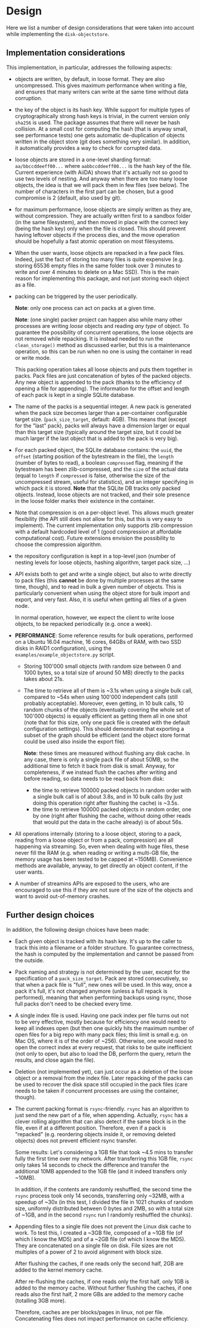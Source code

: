 # Design

Here we list a number of design considerations that were taken into account while implementing the `disk-objectstore`.

## Implementation considerations

This implementation, in particular, addresses the following aspects:

- objects are written, by default, in loose format. They are also uncompressed.
  This gives maximum performance when writing a file, and ensures that many writers
  can write at the same time without data corruption.

- the key of the object is its hash key. While support for multiple types of cryptographically
  strong hash keys is trivial, in the current version only `sha256` is used.
  The package assumes that there will never be hash collision.
  At a small cost for computing the hash (that is anyway small, see performance tests)
  one gets automatic de-duplication of objects written in the object store (git does something very
  similar).
  In addition, it automatically provides a way to check for corrupted data.

- loose objects are stored in a one-level sharding format: `aa/bbccddeeff00...`
  where `aabbccddeeff00...` is the hash key of the file.
  Current experience (with AiiDA) shows that it's actually not so good to use two
  levels of nesting.
  And anyway when there are too many loose objects, the idea
  is that we will pack them in few files (see below).
  The number of characters in the first part can be chosen, but a good compromise is
  2 (default, also used by git).

- for maximum performance, loose objects are simply written as they are,
  without compression.
  They are actually written first to a sandbox folder (in the same filesystem),
  and then moved in place with the correct key (being the hash key) only when the file is closed.
  This should prevent having leftover objects if the process dies, and
  the move operation should be hopefully a fast atomic operation on most filesystems.

- When the user wants, loose objects are repacked in a few pack files. Indeed,
  just the fact of storing too many files is quite expensive
  (e.g. storing 65536 empty files in the same folder took over 3 minutes to write
  and over 4 minutes to delete on a Mac SSD). This is the main reason for implementing
  this package, and not just storing each object as a file.

- packing can be triggered by the user periodically.

  **Note**: only one process can act on packs at a given time.

  **Note**: (one single) packer project can happen also while many other processes are
  writing *loose* objects and reading *any type* of object.
  To guarantee the possibility of concurrent operations, the loose objects are not removed
  while repacking.
  It is instead needed to run the `clean_storage()` method as discussed earlier,
  but this is a maintenance operation, so this can be run when no one is using
  the container in read or write mode.

  This packing operation takes all loose objects and puts them together in packs.
  Pack files are just concatenation of bytes of the packed objects. Any new object
  is appended to the pack (thanks to the efficiency of opening a file for appending).
  The information for the offset and length of each pack is kept in a single SQLite
  database.

- The name of the packs is a sequential integer. A new pack is generated when the
  pack size becomes larger than a per-container configurable target size.
  (`pack_size_target`, default: 4GB).
  This means that (except for the "last" pack), packs will always have a dimension
  larger or equal than this target size (typically around the target size, but
  it could be much larger if the last object that is added to the pack is very big).

- For each packed object, the SQLite database contains: the `uuid`, the `offset` (starting
  position of the bytestream in the file), the `length` (number of bytes to read),
  a boolean `compressed` flag, meaning if the bytestream has been zlib-compressed,
  and the `size` of the actual data (equal to `length` if `compressed` is false,
  otherwise the size of the uncompressed stream, useful for statistics), and an integer
  specifying in which pack it is stored. **Note** that the SQLite DB tracks only packed
  objects. Instead, loose objects are not tracked, and their sole presence in the
  loose folder marks their existence in the container.

- Note that compression is on a per-object level. This allows much greater flexibility
  (the API still does not allow for this, but this is very easy to implement).
  The current implementation only supports zlib compression with a default hardcoded
  level of 1 (good compression at affordable computational cost).
  Future extensions envision the possibility to choose the compression algorithm.

- the repository configuration is kept in a top-level json (number of nesting levels
  for loose objects, hashing algorithm, target pack size, ...)

- API exists both to get and write a single object, but also to write directly
  to pack files (this **cannot** be done by multiple processes at the same time, though),
  and to read in bulk a given number of objects.
  This is particularly convenient when using the object store for bulk import and
  export, and very fast. Also, it is useful when getting all files of a given node.

  In normal operation, however, we expect the client to write loose objects,
  to be repacked periodically (e.g. once a week).

- **PERFORMANCE**: Some reference results for bulk operations, performed on a
  Ubuntu 16.04 machine, 16 cores, 64GBs of RAM, with two SSD disks in RAID1 configuration),
  using the `examples/example_objectstore.py` script.

  - Storing 100'000 small objects (with random size between 0 and 1000 bytes, so a total size of around
    50 MB) directly to the packs takes about 21s.

  - The time to retrieve all of them is ~3.1s when using a single bulk call,
    compared to ~54s when using 100'000 independent calls (still probably acceptable).
    Moreover, even getting, in 10 bulk calls, 10 random chunks of the objects (eventually
    covering the whole set of 100'000 objects) is equally efficient as getting them
    all in one shot (note that for this size, only one pack file is created with the default
    configuration settings). This should demonstrate that exporting a subset of the graph should
    be efficient (and the object store format could be used also inside the export file).

    **Note**: these times are measured without flushing any disk cache.
    In any case, there is only a single pack file of about 50MB, so the additional time to
    fetch it back from disk is small. Anyway, for completeness, if we instead flush the caches
    after writing and before reading, so data needs to be read back from disk:

    - the time to retrieve 100000 packed objects in random order with a single bulk call is
      of about 3.8s, and in 10 bulk calls (by just doing this operation
      right after flushing the cache) is ~3.5s.
    - the time to retrieve 100000 packed objects in random order, one by one (right after
      flushing the cache, without doing other reads that would put the data in the cache already)
      is of about 56s.

- All operations internally (storing to a loose object, storing to a pack, reading
  from a loose object or from a pack, compression) are all happening via streaming.
  So, even when dealing with huge files, these never fill the RAM (e.g. when reading
  or writing a multi-GB file, the memory usage has been tested to be capped at ~150MB).
  Convenience methods are available, anyway, to get directly an object content, if
  the user wants.

- A number of streamins APIs are exposed to the users, who are encouraged to use this if they
  are not sure of the size of the objects and want to avoid out-of-memory crashes.

## Further design choices

In addition, the following design choices have been made:

- Each given object is tracked with its hash key.
  It's up to the caller to track this into a filename or a folder structure.
  To guarantee correctness, the hash is computed by the implementation
  and cannot be passed from the outside.

- Pack naming and strategy is not determined by the user, except for the specification
  of a `pack_size_target`. Pack are stored consecutively, so that when a pack file
  is "full", new ones will be used. In this way, once a pack it's full, it's not changed
  anymore (unless a full repack is performed), meaning that when performing backups using
  rsync, those full packs don't need to be checked every time.

- A single index file is used. Having one pack index per file turns out not
  to be very effective, mostly because for efficiency one would need to keep all
  indexes open (but then one quickly hits the maximum number of open files for a big repo with
  many pack files; this limit is small e.g. on Mac OS, where it is of the order of ~256).
  Otherwise, one would need to open the correct index at every request, that risks to
  be quite inefficient (not only to open, but also to load the DB, perform the query,
  return the results, and close again the file).

- Deletion (not implemented yet), can just occur as a deletion of the loose object or
  a removal from the index file. Later repacking of the packs can be used to recover
  the disk space still occupied in the pack files (care needs to be taken if concurrent
  processes are using the container, though).

- The current packing format is `rsync`-friendly. `rsync` has an algorithm to just
  send the new part of a file, when appending. Actually, `rsync` has a clever rolling
  algorithm that can also detect if the same block is in the file, even if at a
  different position. Therefore, even if a pack is "repacked" (e.g. reordering
  objects inside it, or removing deleted objects) does not prevent efficient
  rsync transfer.

  Some results: Let's considering a 1GB file that took ~4.5 mins to transfer fully
  the first time  over my network.
  After transferring this 1GB file, `rsync` only takes 14 seconds
  to check the difference and transfer the additional 10MB appended to the 1GB file
  (and it indeed transfers only ~10MB).

  In addition,  if the contents are randomly reshuffled, the second time the `rsync`
  process took only 14 seconds, transferring only ~32MB, with a speedup of ~30x
  (in this test, I divided the file in 1021 chunks of random size, uniformly
  distributed between 0 bytes and 2MB, so with a total size of ~1GB, and in the
  second `rsync` run I randomly reshuffled the chunks).

- Appending files to a single file does not prevent the Linux disk cache to work.
  To test this, I created a ~3GB file, composed of a ~1GB file (of which I know the MD5)
  and of a ~2GB file (of which I know the MD5).
  They are concatenated on a single file on disk.
  File sizes are not multiples of a power of 2 to avoid alignment with block size.

  After flushing the caches, if one reads only the second half, 2GB are added to the
  kernel memory cache.

  After re-flushing the caches, if one reads only the first half, only 1GB is added
  to the memory cache.
  Without further flushing the caches, if one reads also the first half,
  2 more GBs are added to the memory cache (totalling 3GB more).

  Therefore, caches are per blocks/pages in linux, not per file.
  Concatenating files does not impact performance on cache efficiency.
